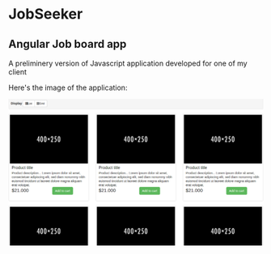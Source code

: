 # JobSeeker

## Angular Job board app
A preliminery version of Javascript application developed for one of my client

Here's the image of the application:

 
![Angular Job board App](https://github.com/Ajeet-shukla/JobSeeker/blob/master/jobboardlayout.png "Angular Job board App")

